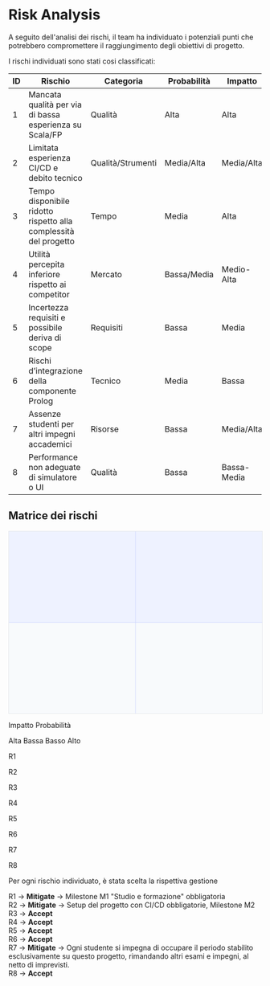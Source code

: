 # Risk Analysis

A seguito dell'analisi dei rischi, il team ha individuato i potenziali punti che potrebbero compromettere il raggiungimento degli obiettivi di progetto.

I rischi individuati sono stati cosi classificati:

|ID | Rischio                                | Categoria | Probabilità | Impatto |
|---|--------                                | --------- | ----------- | ------- |
| 1 | Mancata qualità per via di bassa esperienza su Scala/FP | Qualità | Alta| Alta |
|2  | Limitata esperienza CI/CD e debito tecnico | Qualità/Strumenti| Media/Alta | Media/Alta|
|3  | Tempo disponibile ridotto rispetto alla complessità del progetto|Tempo| Media | Alta |
|4  | Utilità percepita inferiore rispetto ai competitor | Mercato| Bassa/Media|Medio-Alta|
|5  | Incertezza requisiti e possibile deriva di scope| Requisiti| Bassa | Media |
|6| Rischi d’integrazione della componente Prolog | Tecnico | Media | Bassa |
|7  | Assenze studenti per altri impegni accademici| Risorse | Bassa | Media/Alta|
|8  | Performance non adeguate di simulatore o UI| Qualità   | Bassa | Bassa-Media |

## Matrice dei rischi
<svg viewBox="0 0 640 460" width="100%" height="auto" style="max-width:760px;border:1px solid #e5e7eb;background:#ffffff">
  <!-- sfondo quadranti -->
  <rect x="0" y="0" width="640" height="230" fill="#eef2ff"></rect>
  <rect x="0" y="230" width="640" height="230" fill="#f8fafc"></rect>
  <line x1="0" y1="230" x2="640" y2="230" stroke="#c7d2fe" />
  <line x1="320" y1="0" x2="320" y2="460" stroke="#c7d2fe" />

  <!-- titoli/assi -->
  <text x="320" y="448" text-anchor="middle" font-size="12" fill="#374151">Impatto</text>
  <text x="-10" y="230" transform="rotate(-90,16,230)" font-size="12" fill="#374151">Probabilità</text>

  <!-- etichette guida -->
  <text x="12" y="20" font-size="11" fill="#6b7280">Alta</text>
  <text x="12" y="440" font-size="11" fill="#6b7280">Bassa</text>
  <text x="36" y="432" font-size="11" fill="#6b7280">Basso</text>
  <text x="596" y="432" font-size="11" fill="#6b7280">Alto</text>

  <!-- NOTE POSIZIONI
       Impatto:   Bassa=120, Bassa/Media=220, Media=320, Medio-Alta=460, Alta=560
       Probabilità: Alta=90, Media=250, Bassa/Media=310, Bassa=370
  -->

  <!-- R1: Prob=Alta, Imp=Alta -->
  <circle cx="560" cy="90" r="6" fill="#111827"></circle>
  <text x="560" y="78" font-size="12" text-anchor="middle">R1</text>

  <!-- R2: Prob=Media/Alta ≈ tra Media e Alta -> 170; Imp=Media/Alta -> 460 -->
  <circle cx="460" cy="140" r="6" fill="#111827"></circle>
  <text x="460" y="128" font-size="12" text-anchor="middle">R2</text>

  <!-- R3: Prob=Media, Imp=Alta -->
  <circle cx="560" cy="250" r="6" fill="#111827"></circle>
  <text x="560" y="238" font-size="12" text-anchor="middle">R3</text>

  <!-- R4: Prob=Bassa/Media, Imp=Medio-Alta -->
  <circle cx="460" cy="310" r="6" fill="#111827"></circle>
  <text x="460" y="298" font-size="12" text-anchor="middle">R4</text>

  <!-- R5: Prob=Bassa, Imp=Media -->
  <circle cx="320" cy="370" r="6" fill="#111827"></circle>
  <text x="320" y="358" font-size="12" text-anchor="middle">R5</text>

  <!-- R6: Prob=Media, Imp=Bassa -->
  <circle cx="120" cy="250" r="6" fill="#111827"></circle>
  <text x="120" y="238" font-size="12" text-anchor="middle">R6</text>

  <!-- R7: Prob=Bassa, Imp=Media/Alta -->
  <circle cx="460" cy="370" r="6" fill="#111827"></circle>
  <text x="460" y="358" font-size="12" text-anchor="middle">R7</text>

  <!-- R8: Prob=Bassa, Imp=Bassa-Media -->
  <circle cx="220" cy="370" r="6" fill="#111827"></circle>
  <text x="220" y="358" font-size="12" text-anchor="middle">R8</text>
</svg>

Per ogni rischio individuato, è stata scelta la rispettiva gestione

R1 -> **Mitigate** -> Milestone M1 "Studio e formazione" obbligatoria 
<br> R2 -> **Mitigate** -> Setup del progetto con CI/CD obbligatorie, Milestone M2
<br> R3 -> **Accept**
<br> R4 -> **Accept**
<br> R5 -> **Accept**
<br> R6 -> **Accept**
<br> R7 -> **Mitigate** -> Ogni studente si impegna di occupare il periodo stabilito esclusivamente su questo progetto, rimandando altri esami e impegni, al netto di imprevisti.
<br> R8 -> **Accept**
